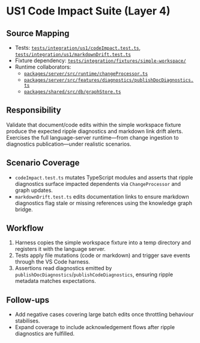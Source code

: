 # US1 Code Impact Suite (Layer 4)

## Source Mapping
- Tests: [`tests/integration/us1/codeImpact.test.ts`](../../../../tests/integration/us1/codeImpact.test.ts), [`tests/integration/us1/markdownDrift.test.ts`](../../../../tests/integration/us1/markdownDrift.test.ts)
- Fixture dependency: [`tests/integration/fixtures/simple-workspace/`](../../../../tests/integration/fixtures/simple-workspace/)
- Runtime collaborators:
	- [`packages/server/src/runtime/changeProcessor.ts`](../../../../packages/server/src/runtime/changeProcessor.ts)
	- [`packages/server/src/features/diagnostics/publishDocDiagnostics.ts`](../../../../packages/server/src/features/diagnostics/publishDocDiagnostics.ts)
	- [`packages/shared/src/db/graphStore.ts`](../../../../packages/shared/src/db/graphStore.ts)

## Responsibility
Validate that document/code edits within the simple workspace fixture produce the expected ripple diagnostics and markdown link drift alerts. Exercises the full language-server runtime—from change ingestion to diagnostics publication—under realistic scenarios.

## Scenario Coverage
- `codeImpact.test.ts` mutates TypeScript modules and asserts that ripple diagnostics surface impacted dependents via `ChangeProcessor` and graph updates.
- `markdownDrift.test.ts` edits documentation links to ensure markdown diagnostics flag stale or missing references using the knowledge graph bridge.

## Workflow
1. Harness copies the simple workspace fixture into a temp directory and registers it with the language server.
2. Tests apply file mutations (code or markdown) and trigger save events through the VS Code harness.
3. Assertions read diagnostics emitted by `publishDocDiagnostics`/`publishCodeDiagnostics`, ensuring ripple metadata matches expectations.

## Follow-ups
- Add negative cases covering large batch edits once throttling behaviour stabilises.
- Expand coverage to include acknowledgement flows after ripple diagnostics are fulfilled.
